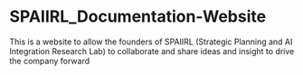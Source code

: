 # SPAIIRL_Documentation-Website
This is a website to allow the founders of SPAIIRL (Strategic Planning and AI Integration Research Lab) to collaborate and share ideas and insight to drive the company forward
